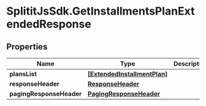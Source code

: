 # SplititJsSdk.GetInstallmentsPlanExtendedResponse

## Properties

Name | Type | Description | Notes
------------ | ------------- | ------------- | -------------
**plansList** | [**[ExtendedInstallmentPlan]**](ExtendedInstallmentPlan.md) |  | [optional] 
**responseHeader** | [**ResponseHeader**](ResponseHeader.md) |  | [optional] 
**pagingResponseHeader** | [**PagingResponseHeader**](PagingResponseHeader.md) |  | [optional] 


